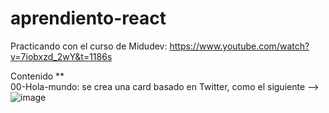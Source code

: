 # aprendiento-react
Practicando con el curso de Midudev: https://www.youtube.com/watch?v=7iobxzd_2wY&t=1186s

Contenido ** <br />
00-Hola-mundo: se crea una card basado en Twitter, como el siguiente -->
![image](https://github.com/Allan19Prieto/aprendiento-react/assets/47021762/e568c4c4-e8b2-4734-a2cd-9b4ef1c14053)
<br />
